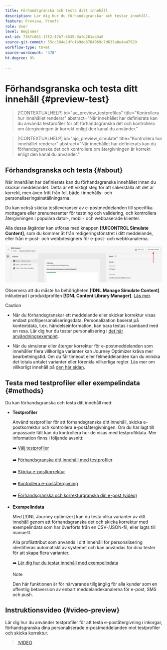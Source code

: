 ```yaml
---
title: Förhandsgranska och testa ditt innehåll
description: Lär dig hur du förhandsgranskar och testar innehåll.
feature: Preview, Proofs
role: User
level: Beginner
exl-id: 736fc861-17f2-47b7-8635-9afd261ea3a8
source-git-commit: 55cc584e2dfcfb9de8784069c7d635a8e4e47929
workflow-type: tm+mt
source-wordcount: '478'
ht-degree: 0%

---
```


# Förhandsgranska och testa ditt innehåll {#preview-test}

>[!CONTEXTUALHELP]
>id="ac_preview_testprofiles"
>title="Kontrollera hur innehållet renderar"
>abstract="När innehållet har definierats kan du använda testprofiler för att förhandsgranska det och kontrollera om återgivningen är korrekt enligt den kanal du använder."

>[!CONTEXTUALHELP]
>id="ajo_preview_simulate"
>title="Kontrollera hur innehållet renderar"
>abstract="När innehållet har definierats kan du förhandsgranska det och kontrollera om återgivningen är korrekt enligt den kanal du använder."

## Förhandsgranska och testa {#about}

När innehållet har definierats kan du förhandsgranska innehållet innan du skickar meddelandet. Detta är ett viktigt steg för att säkerställa att det är korrekt, men även fritt från fel, både i innehålls- och personaliseringsinställningarna.

Du kan också skicka testleveranser av e-postmeddelanden till specifika mottagare eller prenumeranter för testning och validering, och kontrollera återgivningen i populära dator-, mobil- och webbaserade klienter.

Alla dessa åtgärder kan utföras med knappen **[!UICONTROL Simulate Content]**, som du kommer åt från redigeringsfönstret i ditt meddelande, eller från e-post- och webbdesigners för e-post- och webbkanalerna.

![](../email/assets/email-preview-button.png)

Observera att du måste ha behörigheten **[!DNL Manage Simulate Content]** inkluderad i produktprofilen **[!DNL Content Library Manager]**. [Läs mer](../administration/ootb-product-profiles.md#content-library-manager).


>[!CAUTION]
>
>* När du förhandsgranskar ett meddelande eller skickar korrektur visas endast profilpersonaliseringsdata. Personalization baserat på kontextdata, t.ex. händelseinformation, kan bara testas i samband med en resa. Lär dig hur du testar personalisering i [det här användningsexemplet](../personalization/personalization-use-case.md).
>
>* När du simulerar eller återger korrektur för e-postmeddelanden som innehåller flera villkorliga varianter kan Journey Optimizer kräva mer bearbetningstid. Om du får timeout eller felmeddelanden kan du minska det totala antalet varianter eller förenkla villkorliga regler. Läs mer om villkorligt innehåll på [den här sidan](../personalization/dynamic-content.md).


## Testa med testprofiler eller exempelindata {#methods}

Du kan förhandsgranska och testa ditt innehåll med:

* **Testprofiler**

  Använd testprofiler för att förhandsgranska ditt innehåll, skicka e-postkorrektur och kontrollera e-poståtergivningen. Om du har lagt till anpassade fält kan du kontrollera hur de visas med testprofildata. Mer information finns i följande avsnitt:

  ➡️ [Välj testprofiler](test-profiles.md)

  ➡️ [Förhandsgranska ditt innehåll med testprofiler](preview.md)

  ➡️ [Skicka e-postkorrektur](proofs.md)

  ➡️ [Kontrollera e-poståtergivning](rendering.md)

  ➡️ [Förhandsgranska och korrekturgranska din e-post (video)](#video-preview)

* **Exempelindata**

  Med [!DNL Journey optimizer] kan du testa olika varianter av ditt innehåll genom att förhandsgranska det och skicka korrektur med exempelindata som har överförts från en CSV-/JSON-fil, eller lagts till manuellt.

  Alla profilattribut som används i ditt innehåll för personalisering identifieras automatiskt av systemet och kan användas för dina tester för att skapa flera varianter.

  ➡️ [Lär dig hur du testar innehåll med exempelindata](../test-approve/simulate-sample-input.md)

  >[!NOTE]
  >
  >Den här funktionen är för närvarande tillgänglig för alla kunder som en offentlig betaversion av enbart meddelandekanalerna för e-post, SMS och push.

## Instruktionsvideo {#video-preview}

Lär dig hur du använder testprofiler för att testa e-poståtergivning i inkorgar, förhandsgranska dina personaliserade e-postmeddelanden mot testprofiler och skicka korrektur.

>[!VIDEO](https://video.tv.adobe.com/v/3425026?quality=12)
